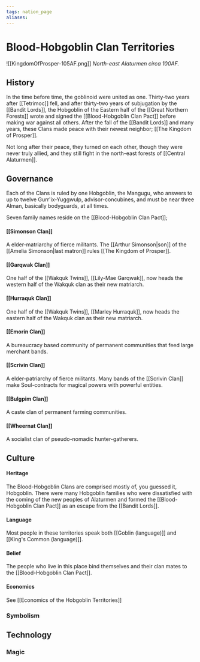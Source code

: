 ```yaml
---
tags: nation_page
aliases:
---
```


# Blood-Hobgoblin Clan Territories
![[KingdomOfProsper-105AF.png]]
*North-east Alaturmen circa 100AF.*
## History
In the time before time, the goblinoid were united as one. Thirty-two years after [[Tetrimoc]] fell, and after thirty-two years of subjugation by the [[Bandit Lords]], the Hobgoblin of the Eastern half of the [[Great Northern Forests]] wrote and signed the [[Blood-Hobgoblin Clan Pact]] before making war against all others. After the fall of the [[Bandit Lords]] and many years, these Clans made peace with their newest neighbor; [[The Kingdom of Prosper]].

Not long after their peace, they turned on each other, though they were never truly allied, and they still fight in the north-east forests of [[Central Alaturmen]].

## Governance
Each of the Clans is ruled by one Hobgoblin, the Mangugu, who answers to up to twelve Gurr'ix-Yuggwulp, advisor-concubines, and must be near three Alman, basically bodyguards, at all times.

Seven family names reside on the [[Blood-Hobgoblin Clan Pact]];

#### [[Simonson Clan]]
A elder-matriarchy of fierce militants. The [[Arthur Simonson|son]] of the [[Amelia Simonson|last matron]] rules [[The Kingdom of Prosper]].
#### [[Garqwak Clan]]
One half of the [[Wakquk Twins]], [[Lily-Mae Garqwak]], now heads the western half of the Wakquk clan as their new matriarch. 
#### [[Hurraquk Clan]]
One half of the [[Wakquk Twins]], [[Marley Hurraquk]], now heads the eastern half of the Wakquk clan as their new matriarch.
#### [[Emorin Clan]]
A bureaucracy based community of permanent communities that feed large merchant bands. 
#### [[Scrivin Clan]]
A elder-patriarchy of fierce militants. Many bands of the [[Scrivin Clan]] make Soul-contracts for magical powers with powerful entities.
#### [[Bulgpim Clan]]
A caste clan of permanent farming communities. 
#### [[Wheernat Clan]]
A socialist clan of pseudo-nomadic hunter-gatherers. 

## Culture
#### Heritage
The Blood-Hobgoblin Clans are comprised mostly of, you guessed it, Hobgoblin. There were many Hobgoblin families who were dissatisfied with the coming of the new peoples of Alaturmen and formed the [[Blood-Hobgoblin Clan Pact]] as an escape from the [[Bandit Lords]].

#### Language
Most people in these territories speak both [[Goblin (language)]] and [[King's Common (language)]].

#### Belief
The people who live in this place bind themselves and their clan mates to the [[Blood-Hobgoblin Clan Pact]].

#### Economics
See [[Economics of the Hobgoblin Territories]]
### Symbolism
## Technology
### Magic